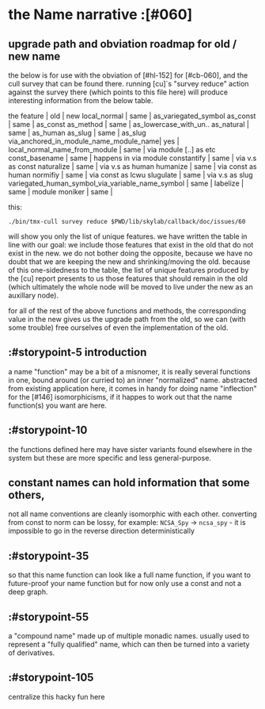 # the Name narrative :[#060]


## upgrade path and obviation roadmap for old / new name

the below is for use with the obviation of [#hl-152] for [#cb-060],
and the cull survey that can be found there. running [cu]`s
"survey reduce" action against the survey there (which points to this
file here) will produce interesting information from the below table.



  the feature             | old                   | new
  local_normal            | same                  | as_variegated_symbol
  as_const                | same                  | as_const
  as_method               | same                  | as_lowercase_with_un..
  as_natural              | same                  | as_human
  as_slug                 | same                  | as_slug
  via_anchored_in_module_name_module_name| yes    |
  local_normal_name_from_module | same            | via module [..] as etc
  const_basename          | same                  | happens in via module
  constantify             | same                  | via v.s as const
  naturalize              | same                  | via v.s as human
  humanize                | same                  | via const as human
  normifiy                | same                  | via const as lcwu
  slugulate               | same                  | via v.s as slug
  variegated_human_symbol_via_variable_name_symbol | same |
  labelize                | same                  |
  module moniker          | same                  |

this:

    ./bin/tmx-cull survey reduce $PWD/lib/skylab/callback/doc/issues/60

will show you only the list of unique features. we have written the
table in line with our goal: we include those features that exist in the
old that do not exist in the new. we do not bother doing the opposite,
because we have no doubt that we are keeping the new and
shrinking/moving the old. because of this one-sidedness to the table,
the list of unique features produced by the [cu] report presents to us
those features that should remain in the old (which ultimately the whole
node will be moved to live under the new as an auxillary node).

for all of the rest of the above functions and methods, the
corresponding value in the new gives us the upgrade path from the old,
so we can (with some trouble) free ourselves of even the implementation
of the old.




## :#storypoint-5 introduction

a name "function" may be a bit of a misnomer, it is really several functions
in one, bound around (or curried to) an inner "normalized" name. abstracted
from existing application here, it comes in handy for doing name "inflection"
for the [#146] isomorphicisms, if it happes to work out that the name
function(s) you want are here.



## :#storypoint-10

the functions defined here may have sister variants found elsewhere in the
system but these are more specific and less general-purpose.







## constant names can hold information that some others,

not all name conventions are cleanly isomorphic with each other.
converting from const to norm can be lossy, for example:
`NCSA_Spy` -> `ncsa_spy` - it is impossible to go in the reverse direction
deterministically



## :#storypoint-35

so that this name function can look like a full name function, if you want
to future-proof your name function but for now only use a const and not a
deep graph.



## :#storypoint-55

a "compound name" made up of multiple monadic names. usually used to represent
a "fully qualified" name, which can then be turned into a variety of
derivatives.



## :#storypoint-105

centralize this hacky fun here
